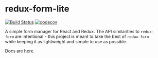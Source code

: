 # redux-form-lite

[![Build Status](https://travis-ci.org/oreqizer/redux-form-lite.svg?branch=master)](https://travis-ci.org/oreqizer/redux-form-lite)
[![codecov](https://codecov.io/gh/oreqizer/redux-form-lite/branch/master/graph/badge.svg)](https://codecov.io/gh/oreqizer/redux-form-lite)

A simple form manager for React and Redux. The API similarities to `redux-form` are intentional - this project is meant to take the best of `redux-form` while keeping it as lightweight and simple to use as possible.

Docs are [here](https://oreqizer.gitbooks.io/redux-form-lite/content/).
